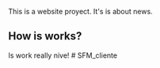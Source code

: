 This is a website proyect. It's is about news. 

## How is works?
Is work really nive!
#   S F M _ c l i e n t e  
 